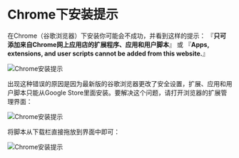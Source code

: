 ﻿Chrome下安装提示
================

在Chrome（谷歌浏览器）下安装你可能会不成功，并看到这样的提示：
『**只可添加来自Chrome网上应用店的扩展程序、应用和用户脚本**』
或
『**Apps, extensions, and user scripts cannot be added from this website.**』

![Chrome安装提示](https://github.com/iccfish/12306_ticket_helper/raw/master/images/installation/chrome3.png)

出现这种错误的原因是因为最新版的谷歌浏览器更改了安全设置，扩展、应用和用户脚本只能从Google Store里面安装。要解决这个问题，请打开浏览器的扩展管理界面：

![Chrome安装提示](https://github.com/iccfish/12306_ticket_helper/raw/master/images/installation/chrome4.png)

将脚本从下载栏直接拖放到界面中即可：

![Chrome安装提示](https://github.com/iccfish/12306_ticket_helper/raw/master/images/installation/chrome5.png)
